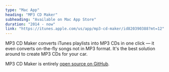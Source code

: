 ```yaml
---
type: "Mac App"
heading: "MP3 CD Maker"
subheading: "Available on Mac App Store"
duration: "2014 - now"
link: "https://itunes.apple.com/us/app/mp3-cd-maker/id820390388?mt=12"
---
```


MP3 CD Maker converts iTunes playlists into MP3 CDs in one click — it even converts on-the-fly songs not in MP3 format. It's the best solution around to create MP3 CDs for your car.

MP3 CD Maker is entirely <a href="https://github.com/swisspol/MP3CDMaker">open source on GitHub</a>.
